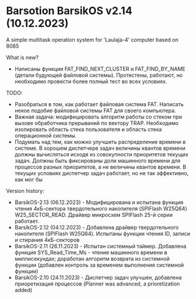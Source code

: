 # Barsotion BarsikOS v2.14 (10.12.2023)

A simple multitask operation system for 'Laulaja-4' computer based on 8085

What is new?
- Написаны функции FAT_FIND_NEXT_CLUSTER и FAT_FIND_BY_NAME (детали будующей файловой системы). Протестены, работают, но необходимо провести более полный тест во всех условиях.

TODO:
- Разобраться в том, как работает файловая система FAT. Написать некое подобие файловой системы FAT для своего компьютера.
- Важная задача: модифицировать алгоритм работы со стеком при вызове обработчика прерываний по вектору TRAP. Необходимо изолировать область стека пользователя и область стека операционной системы.
- Подумать над тем, как можно улучшить распределение времени в системе. В хорошем диспетчере задач величины квантов времени должны вычисляться исходя из совокупности приоритетов текущих задач. Должны быть фиксированы доли машинного времени для процессов разных приоритетов, а не величины квантов времени. В текущих условиях диспетчер задач работает, но не так эффективно, как мог бы

Version history:
- BarsikOS-2.13 (06.12.2023) - Модифицирована и испытана функция чтения 4кБ-сектора твердотельного накопителя (SPIFlash W25Q64) W25_SECTOR_READ.  Драйвер микросхем SPIFlash 25-й серии работает.
- BarsikOS-2.12 (04.12.2023) - Добавлена драйвер твердотельного накопителя (SPIFlash W25Q64). Испытаны функции чтения ID, записи и стирания 4кБ-секторов
- BarsikOS-2.11 (26.11.2023) - Испытан системный таймер. Добавлена функция SYS_Read_Time_Ms - чтение машинного времени в миллисекундах; доработан алгоритм возврата из системной функции (добавлен контроль за временем выполнения системной функции)
- BarsikOS-2.10 (24.11.2023) - Диспетчер задач улучшен, добавлена приоретизация процессов (Planner was advanced, a prioretization added)
